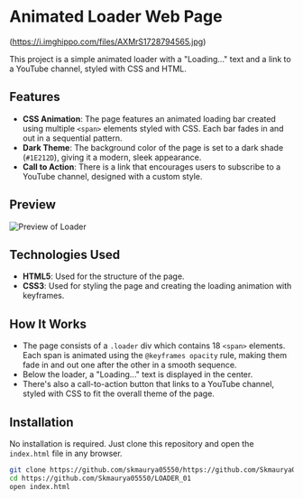 # Animated Loader Web Page

(https://i.imghippo.com/files/AXMrS1728794565.jpg)

This project is a simple animated loader with a "Loading..." text and a link to a YouTube channel, styled with CSS and HTML.

## Features

- **CSS Animation**: The page features an animated loading bar created using multiple `<span>` elements styled with CSS. Each bar fades in and out in a sequential pattern.
- **Dark Theme**: The background color of the page is set to a dark shade (`#1E212D`), giving it a modern, sleek appearance.
- **Call to Action**: There is a link that encourages users to subscribe to a YouTube channel, designed with a custom style.
  
## Preview

![Preview of Loader](loader-preview.png)

## Technologies Used

- **HTML5**: Used for the structure of the page.
- **CSS3**: Used for styling the page and creating the loading animation with keyframes.

## How It Works

- The page consists of a `.loader` div which contains 18 `<span>` elements. Each span is animated using the `@keyframes opacity` rule, making them fade in and out one after the other in a smooth sequence.
- Below the loader, a "Loading..." text is displayed in the center.
- There's also a call-to-action button that links to a YouTube channel, styled with CSS to fit the overall theme of the page.

## Installation

No installation is required. Just clone this repository and open the `index.html` file in any browser.

```bash
git clone https://github.com/skmaurya05550/https://github.com/Skmaurya05550/LOADER_01
cd https://github.com/Skmaurya05550/LOADER_01
open index.html
